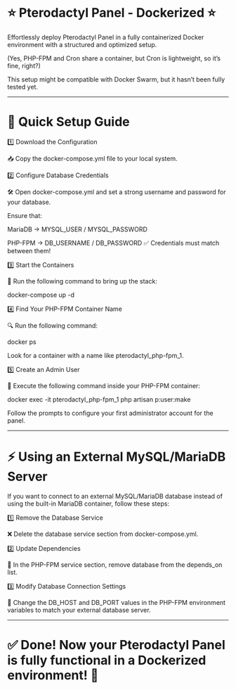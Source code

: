# ⭐ Pterodactyl Panel - Dockerized ⭐

Effortlessly deploy Pterodactyl Panel in a fully containerized Docker environment with a structured and optimized setup.

(Yes, PHP-FPM and Cron share a container, but Cron is lightweight, so it’s fine, right?)

This setup might be compatible with Docker Swarm, but it hasn’t been fully tested yet.


---

# 🚀 Quick Setup Guide

1️⃣ Download the Configuration

📥 Copy the docker-compose.yml file to your local system.

2️⃣ Configure Database Credentials

🛠 Open docker-compose.yml and set a strong username and password for your database.

Ensure that:

MariaDB → MYSQL_USER / MYSQL_PASSWORD

PHP-FPM → DB_USERNAME / DB_PASSWORD
✅ Credentials must match between them!


3️⃣ Start the Containers

🚀 Run the following command to bring up the stack:

docker-compose up -d

4️⃣ Find Your PHP-FPM Container Name

🔍 Run the following command:

docker ps

Look for a container with a name like pterodactyl_php-fpm_1.

5️⃣ Create an Admin User

👤 Execute the following command inside your PHP-FPM container:

docker exec -it pterodactyl_php-fpm_1 php artisan p:user:make

Follow the prompts to configure your first administrator account for the panel.


---

# ⚡ Using an External MySQL/MariaDB Server

If you want to connect to an external MySQL/MariaDB database instead of using the built-in MariaDB container, follow these steps:

1️⃣ Remove the Database Service

❌ Delete the database service section from docker-compose.yml.

2️⃣ Update Dependencies

🔄 In the PHP-FPM service section, remove database from the depends_on list.

3️⃣ Modify Database Connection Settings

🔧 Change the DB_HOST and DB_PORT values in the PHP-FPM environment variables to match your external database server.


---

# ✅ Done! Now your Pterodactyl Panel is fully functional in a Dockerized environment! 🚀

